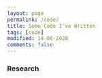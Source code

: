 ```yaml
---
layout: page
permalink: /code/
title: Some Code I've Written
tags: [code]
modified: 14-06-2020
comments: false
---
```



### Research
